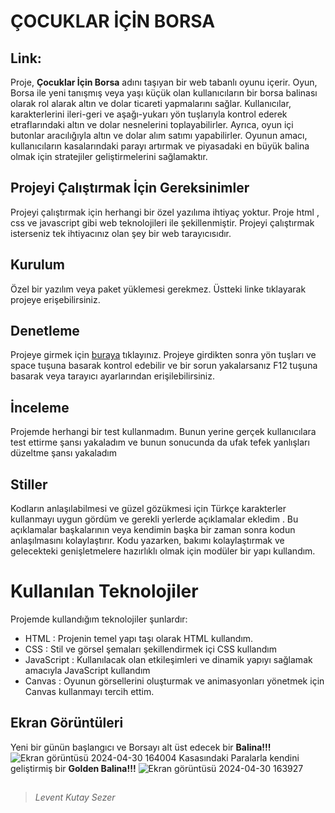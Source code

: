 # ÇOCUKLAR İÇİN BORSA
## Link: 

Proje, **Çocuklar İçin Borsa** adını taşıyan bir web tabanlı oyunu içerir. Oyun, Borsa ile yeni tanışmış veya yaşı küçük olan kullanıcıların bir borsa balinası olarak rol alarak altın ve dolar ticareti yapmalarını sağlar. Kullanıcılar, karakterlerini ileri-geri ve aşağı-yukarı yön tuşlarıyla kontrol ederek etraflarındaki altın ve dolar nesnelerini toplayabilirler. Ayrıca, oyun içi butonlar aracılığıyla altın ve dolar alım satımı yapabilirler. Oyunun amacı, kullanıcıların kasalarındaki parayı artırmak ve piyasadaki en büyük balina olmak için stratejiler geliştirmelerini sağlamaktır.

## Projeyi Çalıştırmak İçin Gereksinimler

Projeyi çalıştırmak için herhangi bir özel yazılıma ihtiyaç yoktur. Proje html , css ve javascript gibi web teknolojileri ile şekillenmiştir. Projeyi çalıştırmak isterseniz tek ihtiyacınız olan şey bir web tarayıcısıdır.

## Kurulum

Özel bir yazılım veya paket yüklemesi gerekmez. Üstteki linke tıklayarak projeye erişebilirsiniz.

## Denetleme
Projeye girmek için [buraya](https://kutibios.github.io/cocuklaricinborsa/) tıklayınız. Projeye girdikten sonra yön tuşları ve space tuşuna basarak kontrol edebilir ve bir sorun yakalarsanız F12 tuşuna basarak veya tarayıcı ayarlarından erişilebilirsiniz.


## İnceleme

Projemde herhangi bir test kullanmadım. Bunun yerine gerçek kullanıcılara test ettirme şansı yakaladım ve bunun sonucunda da ufak tefek yanlışları düzeltme şansı yakaladım

## Stiller
Kodların anlaşılabilmesi ve güzel gözükmesi için Türkçe karakterler kullanmayı uygun gördüm ve gerekli yerlerde açıklamalar ekledim . Bu açıklamalar başkalarının veya kendimin başka bir zaman sonra kodun anlaşılmasını kolaylaştırır. Kodu yazarken, bakımı kolaylaştırmak ve gelecekteki genişletmelere hazırlıklı olmak için modüler bir yapı kullandım.


# Kullanılan Teknolojiler

Projemde kullandığım teknolojiler şunlardır:
- HTML : Projenin temel yapı taşı olarak HTML kullandım.
- CSS : Stil ve görsel şemaları şekillendirmek içi CSS kullandım
- JavaScript : Kullanılacak olan etkileşimleri ve dinamik yapıyı sağlamak amacıyla JavaScript kullandım
- Canvas : Oyunun görsellerini oluşturmak ve animasyonları yönetmek için Canvas kullanmayı tercih ettim.    

## Ekran Görüntüleri

Yeni bir günün başlangıcı ve Borsayı alt üst edecek bir **Balina!!!**
![Ekran görüntüsü 2024-04-30 164004](https://github.com/Kutibios/cocuklaricinborsa/assets/168540930/c7d458a2-9491-4bc3-9fd4-99754758378d)
Kasasındaki Paralarla kendini geliştirmiş bir **Golden Balina!!!**
![Ekran görüntüsü 2024-04-30 163927](https://github.com/Kutibios/cocuklaricinborsa/assets/168540930/067a21de-c5c9-4e91-ad13-2ef41902ce72)
## 
> *Levent Kutay Sezer*
